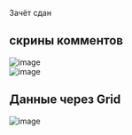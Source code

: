 Зачёт сдан
## скрины комментов
![image](https://user-images.githubusercontent.com/90381005/206876247-79c87831-dd60-4a42-8f64-43002af3f08e.png)<br>
![image](https://user-images.githubusercontent.com/90381005/206876532-af965c5e-c8cf-41cf-aad2-1ef16fbea70e.png)<br>
## Данные через Grid
![image](https://user-images.githubusercontent.com/90381005/208238463-7153d7f0-057e-4bdc-afc7-876fc197a3f8.png)
